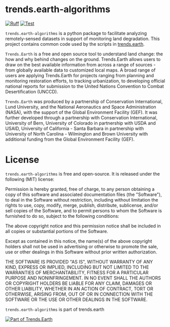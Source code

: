 # trends.earth-algorithms

[![Ruff](https://github.com/ConservationInternational/trends.earth-algorithms/actions/workflows/ruff.yaml/badge.svg)](https://github.com/ConservationInternational/trends.earth-algorithms/actions/workflows/ruff.yaml)
[![Test](https://github.com/ConservationInternational/trends.earth-algorithms/actions/workflows/test.yaml/badge.svg)](https://github.com/ConservationInternational/trends.earth-algorithms/actions/workflows/test.yaml)

`trends.earth-algorithms` is a python package to facilitate analyzing
remotely-sensed datasets in support of monitoring land degradation. This
project contains common code used by the scripts in [trends.earth](http://github.com/ConservationInternational/trends.earth).

`Trends.Earth` is a free and open source tool to understand land change: the how and why
behind changes on the ground. Trends.Earth allows users to draw on the best available
information from across a range of sources - from globally available data to customized
local maps. A broad range of users are applying Trends.Earth for projects ranging from
planning and monitoring restoration efforts, to tracking urbanization, to developing
official national reports for submission to the United Nations Convention to Combat
Desertification (UNCCD).

`Trends.Earth` was produced by a partnership of Conservation International, Lund
University, and the National Aeronautics and Space Administration (NASA), with
the support of the Global Environment Facility (GEF). It was further developed
through a partnership with Conservation International, University of Bern,
University of Colorado in partnership with USDA and USAID, University of California -
Santa Barbara in partnership with University of North Carolina - Wilmington and Brown
University with additional funding from the Global Environment Facility (GEF).

# License

`trends.earth-algorithms` is free and open-source. It is released under the
following (MIT) license:

Permission is hereby granted, free of charge, to any person obtaining a copy of
this software and associated documentation files (the "Software"), to deal in
the Software without restriction, including without limitation the rights to
use, copy, modify, merge, publish, distribute, sublicense, and/or sell copies
of the Software, and to permit persons to whom the Software is furnished to do
so, subject to the following conditions:

The above copyright notice and this permission notice shall be included in all
copies or substantial portions of the Software.

Except as contained in this notice, the name(s) of the above copyright holders
shall not be used in advertising or otherwise to promote the sale, use or other
dealings in this Software without prior written authorization.

THE SOFTWARE IS PROVIDED "AS IS", WITHOUT WARRANTY OF ANY KIND, EXPRESS OR
IMPLIED, INCLUDING BUT NOT LIMITED TO THE WARRANTIES OF MERCHANTABILITY,
FITNESS FOR A PARTICULAR PURPOSE AND NONINFRINGEMENT. IN NO EVENT SHALL THE
AUTHORS OR COPYRIGHT HOLDERS BE LIABLE FOR ANY CLAIM, DAMAGES OR OTHER
LIABILITY, WHETHER IN AN ACTION OF CONTRACT, TORT OR OTHERWISE, ARISING FROM,
OUT OF OR IN CONNECTION WITH THE SOFTWARE OR THE USE OR OTHER DEALINGS IN THE
SOFTWARE.

`trends.earth-algorithms` is part of trends.earth

[![Part of Trends.Earth](https://s3.amazonaws.com/trends.earth/sharing/trends_earth_logo_bl_600width.png)](http://trends.earth)
